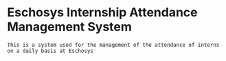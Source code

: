# Eschosys Internship Attendance Management System

    This is a system used for the management of the attendance of interns on a daily basis at Eschosys
